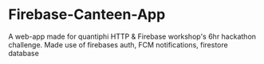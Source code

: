 # Firebase-Canteen-App

A web-app made for quantiphi HTTP & Firebase workshop's 6hr hackathon challenge. Made use of firebases auth, FCM notifications, firestore database
